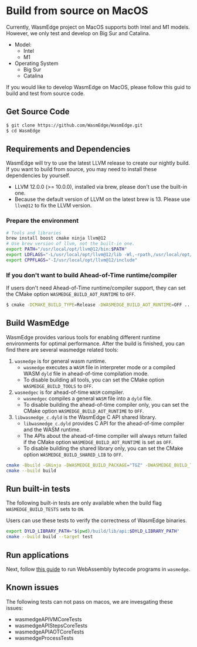 # Build from source on MacOS

Currently, WasmEdge project on MacOS supports both Intel and M1 models. However, we only test and develop on Big Sur and Catalina.

* Model:
  * Intel
  * M1
* Operating System
  * Big Sur
  * Catalina

If you would like to develop WasmEdge on MacOS, please follow this guid to build and test from source code.

## Get Source Code

```bash
$ git clone https://github.com/WasmEdge/WasmEdge.git
$ cd WasmEdge
```

## Requirements and Dependencies

WasmEdge will try to use the latest LLVM release to create our nightly build. 
If you want to build from source, you may need to install these dependencies 
by yourself.

- LLVM 12.0.0 (>= 10.0.0), installed via brew, please don't use the built-in one.
- Because the default version of LLVM on the latest brew is 13. Please use `llvm@12` to fix the LLVM version.

### Prepare the environment

```bash
# Tools and libraries
brew install boost cmake ninja llvm@12
# Use brew version of llvm, not the built-in one.
export PATH="/usr/local/opt/llvm@12/bin:$PATH"
export LDFLAGS="-L/usr/local/opt/llvm@12/lib -Wl,-rpath,/usr/local/opt/llvm@12/lib"
export CPPFLAGS="-I/usr/local/opt/llvm@12/include"
```

### If you don't want to build Ahead-of-Time runtime/compiler

If users don't need Ahead-of-Time runtime/compiler support, they can set the CMake option `WASMEDGE_BUILD_AOT_RUNTIME` to `OFF`.

```bash
$ cmake -DCMAKE_BUILD_TYPE=Release -DWASMEDGE_BUILD_AOT_RUNTIME=OFF ..
```

## Build WasmEdge

WasmEdge provides various tools for enabling different runtime environments for optimal performance.
After the build is finished, you can find there are several wasmedge related tools:

1. `wasmedge` is for general wasm runtime.
	* `wasmedge` executes a `WASM` file in interpreter mode or a compiled WASM `dyld` file in ahead-of-time compilation mode.
	* To disable building all tools, you can set the CMake option `WASMEDGE_BUILD_TOOLS` to `OFF`.
2. `wasmedgec` is for ahead-of-time `WASM` compiler.
	* `wasmedgec` compiles a general `WASM` file into a `dyld` file.
	* To disable building the ahead-of-time compiler only, you can set the CMake option `WASMEDGE_BUILD_AOT_RUNTIME` to `OFF`.
3. `libwasmedge_c.dyld` is the WasmEdge C API shared library.
	* `libwasmedge_c.dyld` provides C API for the ahead-of-time compiler and the WASM runtime.
	* The APIs about the ahead-of-time compiler will always return failed if the CMake option `WASMEDGE_BUILD_AOT_RUNTIME` is set as `OFF`.
	* To disable building the shared library only, you can set the CMake option `WASMEDGE_BUILD_SHARED_LIB` to `OFF`.

```bash
cmake -Bbuild -GNinja -DWASMEDGE_BUILD_PACKAGE="TGZ" -DWASMEDGE_BUILD_TESTS=ON .
cmake --build build
```

## Run built-in tests

The following built-in tests are only available when the build flag `WASMEDGE_BUILD_TESTS` sets to `ON`.

Users can use these tests to verify the correctness of WasmEdge binaries.

```bash
export DYLD_LIBRARY_PATH="$(pwd)/build/lib/api:$DYLD_LIBRARY_PATH"
cmake --build build --target test
```

## Run applications

Next, follow [this guide](run.md) to run WebAssembly bytecode programs in `wasmedge`.

## Known issues

The following tests can not pass on macos, we are invesgating these issues:

* wasmedgeAPIVMCoreTests
* wasmedgeAPIStepsCoreTests
* wasmedgeAPIAOTCoreTests
* wasmedgeProcessTests
